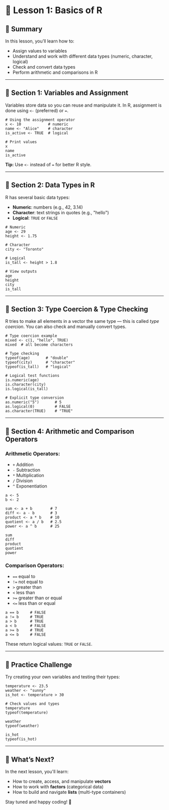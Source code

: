 <h1>🧮 Lesson 1: Basics of R</h1>

<h2>🔹 Summary</h2>
<p>In this lesson, you’ll learn how to:</p>
<ul>
  <li>Assign values to variables</li>
  <li>Understand and work with different data types (numeric, character, logical)</li>
  <li>Check and convert data types</li>
  <li>Perform arithmetic and comparisons in R</li>
</ul>

<hr>

<h2>📘 Section 1: Variables and Assignment</h2>
<p>Variables store data so you can reuse and manipulate it. In R, assignment is done using <code>&lt;-</code> (preferred) or <code>=</code>.</p>

<pre><code># Using the assignment operator
x &lt;- 10            # numeric
name &lt;- "Alice"    # character
is_active &lt;- TRUE  # logical

# Print values
x
name
is_active
</code></pre>

<p><strong>Tip:</strong> Use <code>&lt;-</code> instead of <code>=</code> for better R style.</p>

<hr>

<h2>📘 Section 2: Data Types in R</h2>
<p>R has several basic data types:</p>
<ul>
  <li><strong>Numeric</strong>: numbers (e.g., 42, 3.14)</li>
  <li><strong>Character</strong>: text strings in quotes (e.g., "hello")</li>
  <li><strong>Logical</strong>: <code>TRUE</code> or <code>FALSE</code></li>
</ul>

<pre><code># Numeric
age &lt;- 29
height &lt;- 1.75

# Character
city &lt;- "Toronto"

# Logical
is_tall &lt;- height &gt; 1.8

# View outputs
age
height
city
is_tall
</code></pre>

<hr>

<h2>📘 Section 3: Type Coercion &amp; Type Checking</h2>
<p>R tries to make all elements in a vector the same type — this is called <em>type coercion</em>. You can also check and manually convert types.</p>

<pre><code># Type coercion example
mixed &lt;- c(1, "hello", TRUE)
mixed  # all become characters

# Type checking
typeof(age)       # "double"
typeof(city)      # "character"
typeof(is_tall)   # "logical"

# Logical test functions
is.numeric(age)
is.character(city)
is.logical(is_tall)

# Explicit type conversion
as.numeric("5")       # 5
as.logical(0)         # FALSE
as.character(TRUE)    # "TRUE"
</code></pre>

<hr>

<h2>📘 Section 4: Arithmetic and Comparison Operators</h2>

<h3>Arithmetic Operators:</h3>
<ul>
  <li><code>+</code> Addition</li>
  <li><code>-</code> Subtraction</li>
  <li><code>*</code> Multiplication</li>
  <li><code>/</code> Division</li>
  <li><code>^</code> Exponentiation</li>
</ul>

<pre><code>a &lt;- 5
b &lt;- 2

sum &lt;- a + b        # 7
diff &lt;- a - b       # 3
product &lt;- a * b    # 10
quotient &lt;- a / b   # 2.5
power &lt;- a ^ b      # 25

sum
diff
product
quotient
power
</code></pre>

<h3>Comparison Operators:</h3>
<ul>
  <li><code>==</code> equal to</li>
  <li><code>!=</code> not equal to</li>
  <li><code>&gt;</code> greater than</li>
  <li><code>&lt;</code> less than</li>
  <li><code>&gt;=</code> greater than or equal</li>
  <li><code>&lt;=</code> less than or equal</li>
</ul>

<pre><code>a == b     # FALSE
a != b     # TRUE
a &gt; b      # TRUE
a &lt; b      # FALSE
a &gt;= b     # TRUE
a &lt;= b     # FALSE
</code></pre>

<p>These return logical values: <code>TRUE</code> or <code>FALSE</code>.</p>

<hr>

<h2>🧪 Practice Challenge</h2>
<p>Try creating your own variables and testing their types:</p>

<pre><code>temperature &lt;- 23.5
weather &lt;- "sunny"
is_hot &lt;- temperature &gt; 30

# Check values and types
temperature
typeof(temperature)

weather
typeof(weather)

is_hot
typeof(is_hot)
</code></pre>

<hr>

<h2>📌 What’s Next?</h2>
<p>In the next lesson, you'll learn:</p>
<ul>
  <li>How to create, access, and manipulate <strong>vectors</strong></li>
  <li>How to work with <strong>factors</strong> (categorical data)</li>
  <li>How to build and navigate <strong>lists</strong> (multi-type containers)</li>
</ul>

<p>Stay tuned and happy coding! 🚀</p>

</body>
</html>
